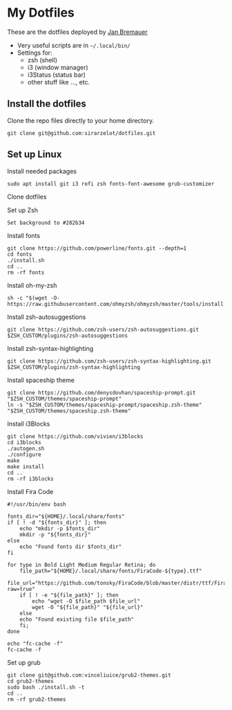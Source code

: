 # My Dotfiles

These are the dotfiles deployed by [Jan Bremauer](https://bremauer.cc)

- Very useful scripts are in `~/.local/bin/`
- Settings for:
	- zsh (shell)
	- i3 (window manager)
	- i3Status (status bar)
	- other stuff like ..., etc.

## Install the dotfiles

Clone the repo files directly to your home directory.
```
git clone git@github.com:sirarzelot/dotfiles.git
```

## Set up Linux

Install needed packages
```
sudo apt install git i3 rofi zsh fonts-font-awesome grub-customizer
```

Clone dotfiles

Set up Zsh
```
Set background to #282b34
```

Install fonts
```
git clone https://github.com/powerline/fonts.git --depth=1
cd fonts
./install.sh
cd ..
rm -rf fonts
```

Install oh-my-zsh
```
sh -c "$(wget -O- https://raw.githubusercontent.com/ohmyzsh/ohmyzsh/master/tools/install.sh)"
```

Install zsh-autosuggestions
```
git clone https://github.com/zsh-users/zsh-autosuggestions.git $ZSH_CUSTOM/plugins/zsh-autosuggestions
```

Install zsh-syntax-highlighting
```
git clone https://github.com/zsh-users/zsh-syntax-highlighting.git $ZSH_CUSTOM/plugins/zsh-syntax-highlighting
```

Install spaceship theme
```
git clone https://github.com/denysdovhan/spaceship-prompt.git "$ZSH_CUSTOM/themes/spaceship-prompt"
ln -s "$ZSH_CUSTOM/themes/spaceship-prompt/spaceship.zsh-theme" "$ZSH_CUSTOM/themes/spaceship.zsh-theme"
```
Install i3Blocks
```
git clone https://github.com/vivien/i3blocks
cd i3blocks
./autogen.sh
./configure
make
make install
cd ..
rm -rf i3blocks
```

Install Fira Code
```
#!/usr/bin/env bash

fonts_dir="${HOME}/.local/share/fonts"
if [ ! -d "${fonts_dir}" ]; then
    echo "mkdir -p $fonts_dir"
    mkdir -p "${fonts_dir}"
else
    echo "Found fonts dir $fonts_dir"
fi

for type in Bold Light Medium Regular Retina; do
    file_path="${HOME}/.local/share/fonts/FiraCode-${type}.ttf"
    file_url="https://github.com/tonsky/FiraCode/blob/master/distr/ttf/FiraCode-${type}.ttf?raw=true"
    if [ ! -e "${file_path}" ]; then
        echo "wget -O $file_path $file_url"
        wget -O "${file_path}" "${file_url}"
    else
	echo "Found existing file $file_path"
    fi;
done

echo "fc-cache -f"
fc-cache -f
```

Set up grub
```
git clone git@github.com:vinceliuice/grub2-themes.git
cd grub2-themes
sudo bash ./install.sh -t
cd ..
rm -rf grub2-themes
```
